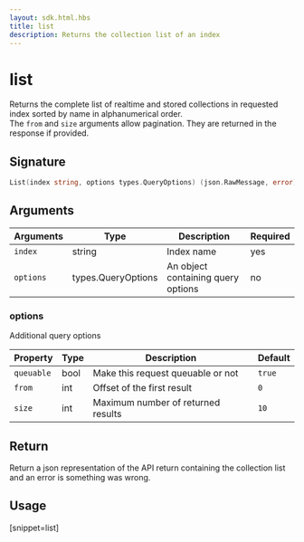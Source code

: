 ```yaml
---
layout: sdk.html.hbs
title: list
description: Returns the collection list of an index
---
```


# list

Returns the complete list of realtime and stored collections in requested index sorted by name in alphanumerical order.  
The `from` and `size` arguments allow pagination. They are returned in the response if provided.


## Signature

```go
List(index string, options types.QueryOptions) (json.RawMessage, error)
```

## Arguments

| Arguments    | Type    | Description | Required
|--------------|---------|-------------|----------
| ``index`` | string | Index name    | yes  |
| ``options`` | types.QueryOptions | An object containing query options    | no  |

### **options**

Additional query options

| Property   | Type    | Description                       | Default |
| ---------- | ------- | --------------------------------- | ------- |
| `queuable` | bool | Make this request queuable or not | `true`  |
| `from` | int | Offset of the first result | `0` |
| `size` | int | Maximum number of returned results | `10` |

## Return

Return a json representation of the API return containing the collection list and an error is something was wrong.

## Usage

[snippet=list]
